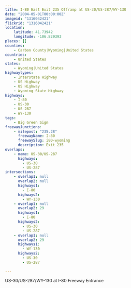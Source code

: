 ```yaml
---
title: I-80 East Exit 235 Offramp at US-30/US-287/WY-130
date: "2004-05-01T00:00:00Z"
imageid: "1316042421"
flickrid: "1316042421"
location:
    latitude: 41.73942
    longitude: -106.829393
places: []
counties:
    - Carbon County|Wyoming|United States
countries:
    - United States
states:
    - Wyoming|United States
highwaytypes:
    - Interstate Highway
    - US Highway
    - US Highway
    - Wyoming State Highway
highways:
    - I-80
    - US-30
    - US-287
    - WY-130
tags:
    - Big Green Sign
freewayJunctions:
    - milepost: "235.28"
      freewayName: I-80
      freewaySlug: i80-wyoming
      description: Exit 235
overlaps:
    - name: US-30/US-287
      highways:
        - US-30
        - US-287
intersections:
    - overlap1: null
      overlap2: null
      highways1:
        - I-80
      highways2:
        - WY-130
    - overlap1: null
      overlap2: 29
      highways1:
        - I-80
      highways2:
        - US-30
        - US-287
    - overlap1: null
      overlap2: 29
      highways1:
        - WY-130
      highways2:
        - US-30
        - US-287

---
```

US-30/US-287/WY-130 at I-80 Freeway Entrance